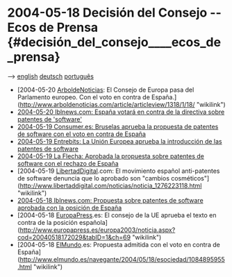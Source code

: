 # 2004-05-18 Decisión del Consejo \-- Ecos de Prensa {#decisión_del_consejo____ecos_de_prensa}

\--\> [ english](ConsMedia040518En "wikilink") [
deutsch](ConsMedia040518De "wikilink") [
português](ConsMedia040518Pt "wikilink")

-   [2004-05-20 [ArboldeNoticias](ArboldeNoticias "wikilink"): El
    Consejo de Europa pasa del Parlamento europeo. Con el voto en contra
    de
    España.](http://www.arboldenoticias.com/article/articleview/1318/1/18/ "wikilink")
-   [2004-05-20 Iblnews.com: España votará en contra de la directiva
    sobre patentes de
    \'software\'](http://iblnews.com/noticias/05/107824.html "wikilink")
-   [2004-05-19 Consumer.es: Bruselas aprueba la propuesta de patentes
    de software con el voto en contra de
    España](http://www.consumer.es/web/es/noticias/instituciones_y_legislacion/2004/05/19/102812.php "wikilink")
-   [2004-05-19 Entrebits: La Unión Europea aprueba la introducción de
    las patentes de
    software](http://www.entrebits.com/noticias/Software/articulos/n_2330361.html "wikilink")
-   [2004-05-19 La Flecha: Aprobada la propuesta sobre patentes de
    software con el rechazo de
    España](http://www.laflecha.net/canales/softlibre/200405191/ "wikilink")
-   [2004-05-19 [LibertadDigital](LibertadDigital "wikilink").com: El
    movimiento español anti-patentes de software denuncia que lo
    aprobado son \"cambios
    cosméticos\"](http://www.libertaddigital.com/noticias/noticia_1276223118.html "wikilink")
-   [2004-05-18 Iblnews.com: Propuesta sobre patentes de software
    aprobada con la opsición de
    España](http://iblnews.com/noticias/05/107878.html "wikilink")
-   [2004-05-18 [EuropaPress](EuropaPress "wikilink").es: El consejo de
    la UE aprueba el texto en contra de la posición
    española](http://www.europapress.es/europa2003/noticia.aspx?cod=20040518172029&tabID=1&ch=69 "wikilink")
-   [2004-05-18 [ElMundo](ElMundo "wikilink").es: Propuesta admitida con
    el voto en contra de
    España](http://www.elmundo.es/navegante/2004/05/18/esociedad/1084895955.html "wikilink")
